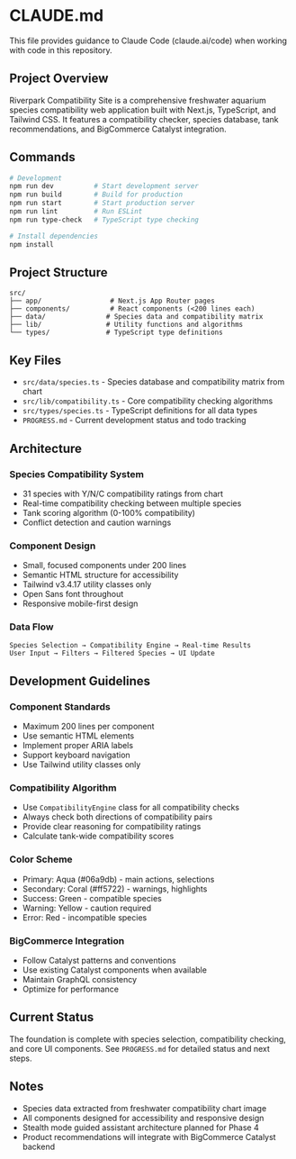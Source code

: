# CLAUDE.md

This file provides guidance to Claude Code (claude.ai/code) when working with code in this repository.

## Project Overview

Riverpark Compatibility Site is a comprehensive freshwater aquarium species compatibility web application built with Next.js, TypeScript, and Tailwind CSS. It features a compatibility checker, species database, tank recommendations, and BigCommerce Catalyst integration.

## Commands

```bash
# Development
npm run dev          # Start development server
npm run build        # Build for production
npm run start        # Start production server
npm run lint         # Run ESLint
npm run type-check   # TypeScript type checking

# Install dependencies
npm install
```

## Project Structure

```
src/
├── app/                 # Next.js App Router pages
├── components/          # React components (<200 lines each)
├── data/               # Species data and compatibility matrix
├── lib/                # Utility functions and algorithms
└── types/              # TypeScript type definitions
```

## Key Files

- `src/data/species.ts` - Species database and compatibility matrix from chart
- `src/lib/compatibility.ts` - Core compatibility checking algorithms
- `src/types/species.ts` - TypeScript definitions for all data types
- `PROGRESS.md` - Current development status and todo tracking

## Architecture

### Species Compatibility System
- 31 species with Y/N/C compatibility ratings from chart
- Real-time compatibility checking between multiple species
- Tank scoring algorithm (0-100% compatibility)
- Conflict detection and caution warnings

### Component Design
- Small, focused components under 200 lines
- Semantic HTML structure for accessibility
- Tailwind v3.4.17 utility classes only
- Open Sans font throughout
- Responsive mobile-first design

### Data Flow
```
Species Selection → Compatibility Engine → Real-time Results
User Input → Filters → Filtered Species → UI Update
```

## Development Guidelines

### Component Standards
- Maximum 200 lines per component
- Use semantic HTML elements
- Implement proper ARIA labels
- Support keyboard navigation
- Use Tailwind utility classes only

### Compatibility Algorithm
- Use `CompatibilityEngine` class for all compatibility checks
- Always check both directions of compatibility pairs
- Provide clear reasoning for compatibility ratings
- Calculate tank-wide compatibility scores

### Color Scheme
- Primary: Aqua (#06a9db) - main actions, selections
- Secondary: Coral (#ff5722) - warnings, highlights  
- Success: Green - compatible species
- Warning: Yellow - caution required
- Error: Red - incompatible species

### BigCommerce Integration
- Follow Catalyst patterns and conventions
- Use existing Catalyst components when available
- Maintain GraphQL consistency
- Optimize for performance

## Current Status

The foundation is complete with species selection, compatibility checking, and core UI components. See `PROGRESS.md` for detailed status and next steps.

## Notes

- Species data extracted from freshwater compatibility chart image
- All components designed for accessibility and responsive design
- Stealth mode guided assistant architecture planned for Phase 4
- Product recommendations will integrate with BigCommerce Catalyst backend